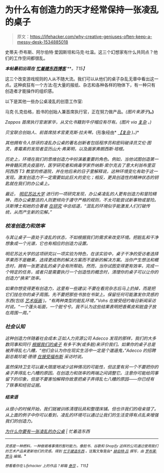 # 为什么有创造力的天才经常保持一张凌乱的桌子

> 原文：<https://lifehacker.com/why-creative-geniuses-often-keep-a-messy-desk-1534885018>

史蒂夫·乔布斯、阿尔伯特·爱因斯坦和马克·吐温。这三个幻想家有什么共同点？他们的工作空间都很乱。



***本帖最初出现在*** [***忙着建东西博客***](http://busybuildingthings.tumblr.com/post/68180225961/why-you-should-have-a-messy-desk) ***。*T15】**

这三个改变游戏规则的人从不随大流。我们可以从他们的桌子杂乱无章中看出这一点。这种疯狂有一个方法:在大量的报纸、杂志和各种各样的物体下，有一种只有创造者才能操作的组织感。

以下是其他一些办公桌凌乱的创意工作室:

马克·扎克伯格，脸书的创始人兼首席执行官，正在努力做产品。*(图片来源于*[](http://tiphereth.tumblr.com/post/2137106686/this-is-mark-zuckerbergs-desk-at-facebook)**)。)**

*Zappos 首席执行官谢家华，从文化书籍到牛仔帽应有尽有。(图片 via [复杂](http://www.complexmag.ca/tech/2012/06/famous-tech-ceo-desks) 。)*

*贝宝联合创始人、前首席技术官麦克斯·拉夫琴。*(形象经由* [*【复杂*](http://www.complexmag.ca/tech/2012/06/famous-tech-ceo-desks#7) *)。)**

*其他拥有令人惊讶的凌乱办公桌的著名创新者包括程序员和密码破译员艾伦·图灵，青霉素的发现者亚历山大·弗莱明，以及画家弗朗西斯·培根。*

*历史上，环境在我们的思维创造力中扮演着重要的角色。例如，当他试图创造第一种脊髓灰质炎疫苗时，医学研究者和病毒学家乔纳斯·索尔克去了意大利翁布里亚阿西西 T3 教堂的修道院，并在他后来的日子里解释说，这种环境变化有助于这一发现。激发创造力不一定需要如此巨大的变化；相反，更具创造性的精神状态的钥匙就在我们的办公桌上。*

*最近， [明尼苏达大学](http://pss.sagepub.com/content/24/9/1860) 进行的一项研究发现，办公桌凌乱的人更有创造力和冒险精神，而办公桌整洁的人则更倾向于遵守严格的规则，不太可能尝试新事物或冒险。沃斯博士和她的合著者 [在研究](http://well.blogs.nytimes.com/2013/09/19/what-a-messy-desk-says-about-you/) 中总结道，“混乱的环境似乎能激发人们打破传统，从而产生新的见解。”*

### *校准创造力和效率*

*与其让桌子一直处于凌乱的状态，不如根据我们的需求来改变环境。把脏乱和干净想象成一个光谱，它也有相应的创造力设置。*

*明尼苏达大学的这项研究以一项实验为特色，在该实验中，桌子干净的受访者选择苹果而不是糖果，选择更成熟的解决方案而不是新的解决方案。当你产生想法和概念时，拥有一张更凌乱的桌子会有所帮助。然而，当你试图变得更有效率，完成一个特定的任务，或者只是需要执行一个创造性的概念时，清理你的桌子可以让你的创造力“换来”效率。*

*如果你想变得更有创造力，这里有一些建议:不要在看完杂志后马上扔掉，而是把它们挂在你的桌子周围。先不要把那些书放在书架上。保留任何可能激发你灵感的东西(包括 [艺术版画](http://bbt.gs/17dQU3L) )。“有两种类型的脏乱环境，”Vohs 在接受纽约每日新闻采访时说。“一个蓬头垢面，一个脏兮兮。我不认为这些结果表明把香蕉皮和脏盘子放在周围一周。”*

### *社会认知*

*这种创造力伴随着社会成本:正如人力资源公司 Adecco 发现的那样，我们的大多数同事和同行 [根据我们的桌子](https://lifehacker.com/a-messy-desk-can-influence-perceptions-of-your-professi-5787952) 有多干净(或多脏)来评价我们。如果你的桌子总是被弄得乱七八糟，“他们会认为你在现实生活中一定是个邋遢鬼，”Adecco 的招聘副总裁珍妮·德德 [在接受福布斯](http://www.forbes.com/sites/jennagoudreau/2012/03/27/the-dangers-of-a-messy-desk/) 采访时说。*

*虽然保持卫生可以最大限度地减少这种情况的可能性，但这里有另一个不要把你的桌子弄得乱七八糟的原因。在创造力和效率的两端之间调整它。注意你可能给同事留下的印象，但是不要害怕解释你故意把桌子弄得乱七八糟的原因——你已经有了轶事和经验证据。*

#### *结束语*

*从很小的时候开始，我们就被训练清理玩具和整理床铺。但也许我们的母亲错了。从上面的例子中你可以看到，凌乱的环境可以通过让我们的生活变得有点乱来增强我们的创造力。*

*[为什么你要有一张凌乱的办公桌](http://busybuildingthings.tumblr.com/post/68180225961/why-you-should-have-a-messy-desk) [|](http://www.getrichslowly.org/blog/2013/07/11/the-truth-about-being-broke/) 忙着造东西*

* * *

*<small>*灵感是一种燃料，一种做艰难事情的暂时能力。像脸书、谷歌和 Shopify 这样的公司通过使用我们的艺术产品来更新他们的灵感。得到*</small> [<small>*忙于建造东西*</small>](http://busybuildingthings.com/) <small>*。这篇文章是由*</small> [<small>*赫伯特·吕*</small>](http://twitter.com/herbertlui/) <small>*撰写，由*</small> [<small>*罗布莱·贾马*</small>](http://twitter.com/robjama/) <small>*编辑。*</small>*

*<small>*想看看你在 Lifehacker 上的作品？邮箱*</small> [<small>*泰莎*</small>](https://mail.google.com/mail/?view=cm&fs=1&tf=1&to=tessa@lifehacker.com) <small>*。*T15】</small>*